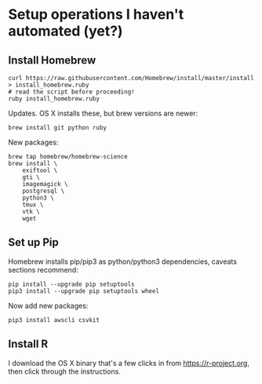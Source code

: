 
# Setup operations I haven't automated (yet?)


## Install Homebrew

```
curl https://raw.githubusercontent.com/Homebrew/install/master/install > install_homebrew.ruby
# read the script before proceeding!
ruby install_homebrew.ruby
```

Updates. OS X installs these, but brew versions are newer:

```
brew install git python ruby
```

New packages:

```
brew tap homebrew/homebrew-science
brew install \
	exiftool \
	gti \
	imagemagick \
	postgresql \
	python3 \
	tmux \
	vtk \
	wget
```

## Set up Pip

Homebrew installs pip/pip3 as python/python3 dependencies, caveats sections recommend:

```
pip install --upgrade pip setuptools
pip3 install --upgrade pip setuptools wheel
```
Now add new packages:

```
pip3 install awscli csvkit
```

## Install R

I download the OS X binary that's a few clicks in from https://r-project.org, then click through the instructions.

